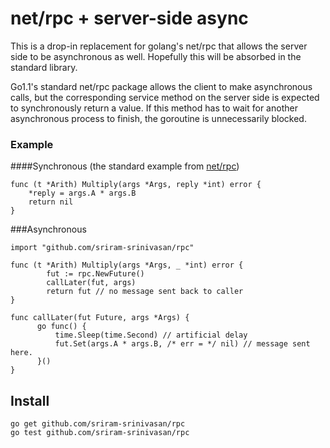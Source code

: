 # net/rpc + server-side async

This is a drop-in replacement for golang's net/rpc that allows the server side to be asynchronous as well. Hopefully this will be absorbed in the standard library.

Go1.1's standard net/rpc package allows the client to make asynchronous calls, but the corresponding service method on the server side is expected to synchronously return a value. If this method has to wait for another asynchronous process to finish, the goroutine is unnecessarily blocked. 

### Example

####Synchronous 
(the standard example from [net/rpc](http://golang.org/pkg/net/rpc/))

```
func (t *Arith) Multiply(args *Args, reply *int) error {
	*reply = args.A * args.B
	return nil
}
```

###Asynchronous

```
import "github.com/sriram-srinivasan/rpc"

func (t *Arith) Multiply(args *Args, _ *int) error {
        fut := rpc.NewFuture()
        callLater(fut, args)
        return fut // no message sent back to caller
}

func callLater(fut Future, args *Args) {
      go func() {
          time.Sleep(time.Second) // artificial delay
          fut.Set(args.A * args.B, /* err = */ nil) // message sent here.
      }()
}
```

## Install

```
go get github.com/sriram-srinivasan/rpc
go test github.com/sriram-srinivasan/rpc
```
